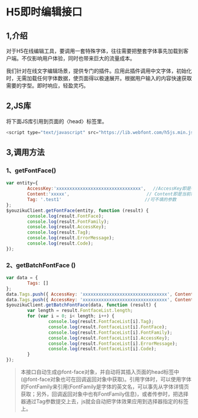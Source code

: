 # H5即时编辑接口

## 1,介绍

对于H5在线编辑工具，要调用一套特殊字体，往往需要把整套字体事先加载到客户端。不仅影响用户体验，同时也带来巨大的流量成本。

我们针对在线文字编辑场景，提供专门的插件。应用此插件调用中文字体，初始化时，无需加载任何字体数据，使页面得以极速展开。根据用户输入的内容快速获取需要的字型。即时响应，轻盈灵巧。

## 2,JS库

将下面JS库引用到页面的〈head〉标签里。
 
 ``` javascript
<script type="text/javascript" src="https://lib.webfont.com/h5js.min.js"></script>
```

## 3,调用方法

### 1、getFontFace()
``` javascript
var entity={
        AccessKey:'xxxxxxxxxxxxxxxxxxxxxxxxxxxxxxxx', 　//AccessKey即是字体key
        Content:'xxxxx',　　　　　　　　　　　　　　　　　 // Content即是当前需要用到的文字内容
        Tag: '.test1'　　　　　　　　　　　　　　　　　　　//可不填的参数
};
$youzikuClient.getFontFace(entity, function (result) {
        console.log(result.FontFace);　
        console.log(result.FontFamily);　　　　　　　  　
        console.log(result.AccessKey);
        console.log(result.Tag);
        console.log(result.ErrorMessage);　　　　　　　
        console.log(result.Code);　　　　　　　          
});
```

### 2、getBatchFontFace ()
``` javascript
var data = {
        Tags: []
};
data.Tags.push({ AccessKey: 'xxxxxxxxxxxxxxxxxxxxxxxxxxxxxxxx', Content: 'xxx', Tag: '.test1' });
data.Tags.push({ AccessKey: 'xxxxxxxxxxxxxxxxxxxxxxxxxxxxxxxx', Content: 'xxx', Tag: '#id2' }); 
$youzikuClient.getBatchFontFace(data, function (result) {
        var length = result.FontfaceList.length;
        for (var i = 0; i< length; i++) {
                console.log(result.FontfaceList[i].Tag);
                console.log(result.FontfaceList[i].FontFace);
                console.log(result.FontfaceList[i].FontFamily);
                console.log(result.FontfaceList[i].AccessKey);
                console.log(result.FontfaceList[i].ErrorMessage);
                console.log(result.FontfaceList[i].Code);
        }
});
```


>本接口自动生成@font-face对象，并自动将其插入页面的head标签中(@font-face对象也可在回调返回对象中获取)。引用字体时，可以使用字体的FontFamily来引用(FontFamily是字体的英文名，可以事先从字体详情页获取；另外，回调返回对象中也有FontFamily信息)，或者传参时，把选择器通过Tag参数提交上去，js就会自动把字体效果应用到选择器指定的标签上。
